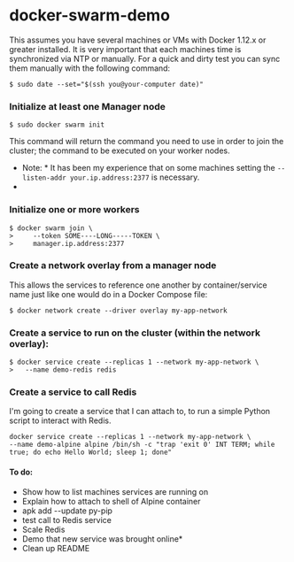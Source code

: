 # docker-swarm-demo
This assumes you have several machines or VMs with Docker 1.12.x or greater installed.  It is very important that each machines time is synchronized via NTP or manually. For a quick and dirty test you can sync them manually with the following command:

```{bash}
$ sudo date --set="$(ssh you@your-computer date)"
```

### Initialize at least one Manager node
```{bash}
$ sudo docker swarm init 
```
This command will return the command you need to use in order to join the cluster; the command to be executed on your worker nodes.

* Note: * It has been my experience that on some machines setting the `--listen-addr your.ip.address:2377` is necessary.
* 

### Initialize one or more workers
```{bash}
$ docker swarm join \
>     --token SOME----LONG-----TOKEN \
>     manager.ip.address:2377
```


### Create a network overlay from a manager node
This allows the services to reference one another by container/service name just like one would do in a Docker Compose file:

```{bash}
$ docker network create --driver overlay my-app-network
```

### Create a service to run on the cluster (within the network overlay):
```{bash}
$ docker service create --replicas 1 --network my-app-network \
>   --name demo-redis redis
```

### Create a service to call Redis
I'm going to create a service that I can attach to, to run a simple Python script to interact with Redis.

```{bash}
docker service create --replicas 1 --network my-app-network \
--name demo-alpine alpine /bin/sh -c "trap 'exit 0' INT TERM; while true; do echo Hello World; sleep 1; done"
```

#### To do:
- Show how to list machines services are running on
- Explain how to attach to shell of Alpine container
- apk add --update py-pip
- test call to Redis service
- Scale Redis
- Demo that new service was brought online*
- Clean up README
